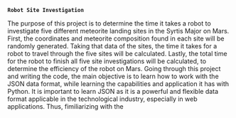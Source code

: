 **`Robot Site Investigation`**

The purpose of this project is to determine the time it takes a robot to investigate five different meteorite landing sites in the Syrtis Major on Mars. First, the coordinates and meteorite composition found in each site will be randomly generated. Taking that data of the sites, the time it takes for a robot to travel through the five sites will be calculated. Lastly, the total time for the robot to finish all five site investigations will be calculated, to determine the efficiency of the robot on Mars. Going through this project and writing the code, the main objective is to learn how to work with the JSON data format, while learning the capabilities and application it has with Python. It is important to learn JSON as it is a powerful and flexible data format applicable in the technological industry, especially in web applications. Thus, fimiliarizing with the  